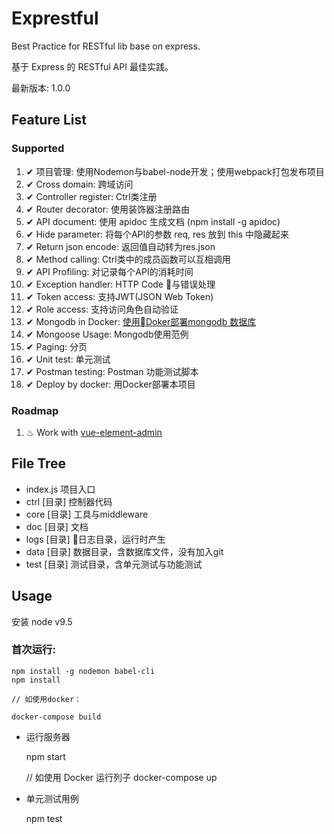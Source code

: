 # Exprestful

Best Practice for RESTful lib base on express.

基于 Express 的 RESTful API 最佳实践。

最新版本: 1.0.0

## Feature List

### Supported

1. ✔ 项目管理: 使用Nodemon与babel-node开发；使用webpack打包发布项目
1. ✔ Cross domain: 跨域访问
1. ✔ Controller register: Ctrl类注册
1. ✔ Router decorator: 使用装饰器注册路由
1. ✔ API document: 使用 apidoc 生成文档 (npm install -g apidoc)
1. ✔ Hide parameter: 将每个API的参数 req, res 放到 this 中隐藏起来
1. ✔ Return json encode: 返回值自动转为res.json
1. ✔ Method calling: Ctrl类中的成员函数可以互相调用
1. ✔ API Profiling: 对记录每个API的消耗时间
1. ✔ Exception handler: HTTP Code 与错误处理
1. ✔ Token access: 支持JWT(JSON Web Token)
1. ✔ Role access: 支持访问角色自动验证
1. ✔ Mongodb in Docker: [使用Doker部署mongodb 数据库](http://liuguixue.com/15195518329421.html)
1. ✔ Mongoose Usage: Mongodb使用范例
1. ✔ Paging: 分页
1. ✔ Unit test: 单元测试
1. ✔ Postman testing: Postman 功能测试脚本
1. ✔ Deploy by docker: 用Docker部署本项目

### Roadmap


1. ♨ Work with [vue-element-admin](https://github.com/PanJiaChen/vue-element-admin) 


## File Tree

 * index.js  项目入口
 * ctrl [目录] 控制器代码
 * core [目录] 工具与middleware
 * doc  [目录] 文档
 * logs [目录] 日志目录，运行时产生
 * data [目录] 数据目录，含数据库文件，没有加入git
 * test [目录] 测试目录，含单元测试与功能测试

## Usage

安装 node v9.5

### 首次运行:

    npm install -g nodemon babel-cli
    npm install

    // 如使用docker：

    docker-compose build

* 运行服务器

    npm start

    // 如使用 Docker 运行列子
    docker-compose up

* 单元测试用例

    npm test
